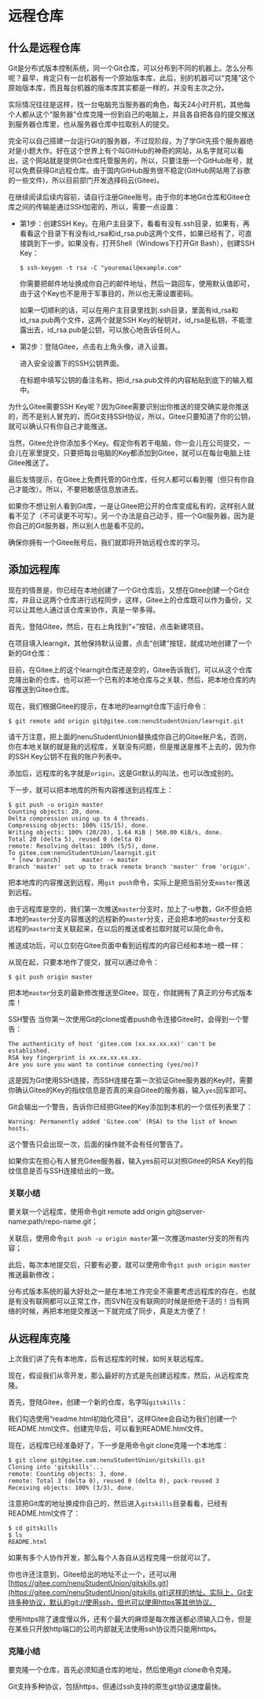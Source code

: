 # 远程仓库

## 什么是远程仓库

Git是分布式版本控制系统，同一个Git仓库，可以分布到不同的机器上。怎么分布呢？最早，肯定只有一台机器有一个原始版本库，此后，别的机器可以“克隆”这个原始版本库，而且每台机器的版本库其实都是一样的，并没有主次之分。

实际情况往往是这样，找一台电脑充当服务器的角色，每天24小时开机，其他每个人都从这个“服务器”仓库克隆一份到自己的电脑上，并且各自把各自的提交推送到服务器仓库里，也从服务器仓库中拉取别人的提交。

完全可以自己搭建一台运行Git的服务器，不过现阶段，为了学Git先搭个服务器绝对是小题大作。好在这个世界上有个叫GitHub的神奇的网站，从名字就可以看出，这个网站就是提供Git仓库托管服务的，所以，只要注册一个GitHub账号，就可以免费获得Git远程仓库。由于国内GitHub服务很不稳定(GitHub网站用了谷歌的一些文件)，所以目前部门开发选择码云(Gitee)。

在继续阅读后续内容前，请自行注册Gitee账号。由于你的本地Git仓库和Gitee仓库之间的传输是通过SSH加密的，所以，需要一点设置：

- 第1步：创建SSH Key。在用户主目录下，看看有没有.ssh目录，如果有，再看看这个目录下有没有id_rsa和id_rsa.pub这两个文件，如果已经有了，可直接跳到下一步。如果没有，打开Shell（Windows下打开Git Bash），创建SSH Key：

    ```shell
    $ ssh-keygen -t rsa -C "youremail@example.com"
    ```

    你需要把邮件地址换成你自己的邮件地址，然后一路回车，使用默认值即可，由于这个Key也不是用于军事目的，所以也无需设置密码。

    如果一切顺利的话，可以在用户主目录里找到.ssh目录，里面有id_rsa和id_rsa.pub两个文件，这两个就是SSH Key的秘钥对，id_rsa是私钥，不能泄露出去，id_rsa.pub是公钥，可以放心地告诉任何人。

- 第2步：登陆Gitee，点击右上角头像，进入设置。

    进入安全设置下的SSH公钥界面。

    在标题中填写公钥的备注名称，把id_rsa.pub文件的内容粘贴到底下的输入框中。

为什么Gitee需要SSH Key呢？因为Gitee需要识别出你推送的提交确实是你推送的，而不是别人冒充的，而Git支持SSH协议，所以，Gitee只要知道了你的公钥，就可以确认只有你自己才能推送。

当然，Gitee允许你添加多个Key。假定你有若干电脑，你一会儿在公司提交，一会儿在家里提交，只要把每台电脑的Key都添加到Gitee，就可以在每台电脑上往Gitee推送了。

最后友情提示，在Gitee上免费托管的Git仓库，任何人都可以看到喔（但只有你自己才能改）。所以，不要把敏感信息放进去。

如果你不想让别人看到Git库，一是让Gitee把公开的仓库变成私有的，这样别人就看不见了（不可读更不可写）。另一个办法是自己动手，搭一个Git服务器，因为是你自己的Git服务器，所以别人也是看不见的。

确保你拥有一个Gitee账号后，我们就即将开始远程仓库的学习。

## 添加远程库

现在的情景是，你已经在本地创建了一个Git仓库后，又想在Gitee创建一个Git仓库，并且让这两个仓库进行远程同步，这样，Gitee上的仓库既可以作为备份，又可以让其他人通过该仓库来协作，真是一举多得。

首先，登陆Gitee，然后，在右上角找到“+”按钮，点击新建项目。

在项目填入learngit，其他保持默认设置，点击“创建”按钮，就成功地创建了一个新的Git仓库：

目前，在Gitee上的这个learngit仓库还是空的，Gitee告诉我们，可以从这个仓库克隆出新的仓库，也可以把一个已有的本地仓库与之关联，然后，把本地仓库的内容推送到Gitee仓库。

现在，我们根据Gitee的提示，在本地的learngit仓库下运行命令：

```shell
$ git remote add origin git@gitee.com:nenuStudentUnion/learngit.git
```

请千万注意，把上面的nenuStudentUnion替换成你自己的Gitee账户名，否则，你在本地关联的就是我的远程库，关联没有问题，但是推送是推不上去的，因为你的SSH Key公钥不在我的账户列表中。

添加后，远程库的名字就是`origin`，这是Git默认的叫法，也可以改成别的。

下一步，就可以把本地库的所有内容推送到远程库上：

```shell
$ git push -u origin master
Counting objects: 20, done.
Delta compression using up to 4 threads.
Compressing objects: 100% (15/15), done.
Writing objects: 100% (20/20), 1.64 KiB | 560.00 KiB/s, done.
Total 20 (delta 5), reused 0 (delta 0)
remote: Resolving deltas: 100% (5/5), done.
To gitee.com:nenuStudentUnion/learngit.git
 * [new branch]      master -> master
Branch 'master' set up to track remote branch 'master' from 'origin'.
```

把本地库的内容推送到远程，用`git push`命令，实际上是把当前分支`master`推送到远程。

由于远程库是空的，我们第一次推送`master`分支时，加上了-u参数，Git不但会把本地的`master`分支内容推送的远程新的`master`分支，还会把本地的`master`分支和远程的`master分`支关联起来，在以后的推送或者拉取时就可以简化命令。

推送成功后，可以立刻在Gitee页面中看到远程库的内容已经和本地一模一样：

从现在起，只要本地作了提交，就可以通过命令：

```shell
$ git push origin master
```

把本地`master`分支的最新修改推送至Gitee，现在，你就拥有了真正的分布式版本库！

SSH警告
当你第一次使用Git的clone或者push命令连接Gitee时，会得到一个警告：

```shell
The authenticity of host 'gitee.com (xx.xx.xx.xx)' can't be established.
RSA key fingerprint is xx.xx.xx.xx.xx.
Are you sure you want to continue connecting (yes/no)?
```

这是因为Git使用SSH连接，而SSH连接在第一次验证Gitee服务器的Key时，需要你确认Gitee的Key的指纹信息是否真的来自Gitee的服务器，输入`yes`回车即可。

Git会输出一个警告，告诉你已经把Gitee的Key添加到本机的一个信任列表里了：

```text
Warning: Permanently added 'Gitee.com' (RSA) to the list of known hosts.
```

这个警告只会出现一次，后面的操作就不会有任何警告了。

如果你实在担心有人冒充Gitee服务器，输入yes前可以对照Gitee的RSA Key的指纹信息是否与SSH连接给出的一致。

### 关联小结

要关联一个远程库，使用命令git remote add origin git@server-name:path/repo-name.git；

关联后，使用命令`git push -u origin master`第一次推送master分支的所有内容；

此后，每次本地提交后，只要有必要，就可以使用命令`git push origin master`推送最新修改；

分布式版本系统的最大好处之一是在本地工作完全不需要考虑远程库的存在，也就是有没有联网都可以正常工作，而SVN在没有联网的时候是拒绝干活的！当有网络的时候，再把本地提交推送一下就完成了同步，真是太方便了！

## 从远程库克隆

上次我们讲了先有本地库，后有远程库的时候，如何关联远程库。

现在，假设我们从零开发，那么最好的方式是先创建远程库，然后，从远程库克隆。

首先，登陆Gitee，创建一个新的仓库，名字叫`gitskills`：

我们勾选使用“readme.html初始化项目”，这样Gitee会自动为我们创建一个README.html文件。创建完毕后，可以看到README.html文件。

现在，远程库已经准备好了，下一步是用命令git clone克隆一个本地库：

```shell
$ git clone git@gitee.com:nenuStudentUnion/gitskills.git
Cloning into 'gitskills'...
remote: Counting objects: 3, done.
remote: Total 3 (delta 0), reused 0 (delta 0), pack-reused 3
Receiving objects: 100% (3/3), done.
```

注意把Git库的地址换成你自己的，然后进入`gitskills`目录看看，已经有README.html文件了：

```shell
$ cd gitskills
$ ls
README.html
```

如果有多个人协作开发，那么每个人各自从远程克隆一份就可以了。

你也许还注意到，Gitee给出的地址不止一个，还可以用[https://gitee.com/nenuStudentUnion/gitskills.git](https://gitee.com/nenuStudentUnion/gitskills.git)这样的地址。实际上，Git支持多种协议，默认的git://使用ssh，但也可以使用https等其他协议。

使用https除了速度慢以外，还有个最大的麻烦是每次推送都必须输入口令，但是在某些只开放http端口的公司内部就无法使用ssh协议而只能用https。

### 克隆小结

要克隆一个仓库，首先必须知道仓库的地址，然后使用git clone命令克隆。

Git支持多种协议，包括https，但通过ssh支持的原生git协议速度最快。